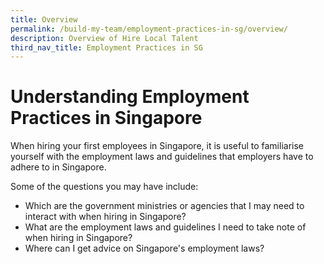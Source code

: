 ```yaml
---
title: Overview
permalink: /build-my-team/employment-practices-in-sg/overview/
description: Overview of Hire Local Talent
third_nav_title: Employment Practices in SG
---
```

# Understanding Employment Practices in Singapore

When hiring your first employees in Singapore, it is useful to familiarise yourself with the employment laws and guidelines that employers have to adhere to in Singapore.

Some of the questions you may have include:

- Which are the government ministries or agencies that I may need to interact with when hiring in Singapore?
- What are the employment laws and guidelines I need to take note of when hiring in Singapore?
- Where can I get advice on Singapore's employment laws? 

